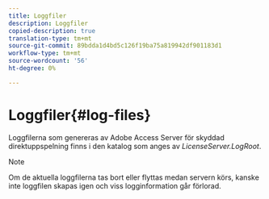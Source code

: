```yaml
---
title: Loggfiler
description: Loggfiler
copied-description: true
translation-type: tm+mt
source-git-commit: 89bdda1d4bd5c126f19ba75a819942df901183d1
workflow-type: tm+mt
source-wordcount: '56'
ht-degree: 0%

---
```



# Loggfiler{#log-files}

Loggfilerna som genereras av Adobe Access Server för skyddad direktuppspelning finns i den katalog som anges av *LicenseServer.LogRoot*.

>[!NOTE]
>
>Om de aktuella loggfilerna tas bort eller flyttas medan servern körs, kanske inte loggfilen skapas igen och viss logginformation går förlorad.

